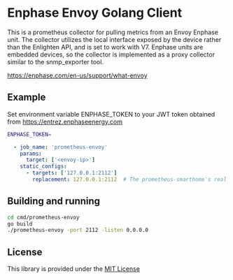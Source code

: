 # Enphase Envoy Golang Client

This is a prometheus collector for pulling metrics from an Envoy Enphase unit. The collector
utilizes the local interface exposed by the device rather than the Enlighten API, and is set to work with V7. Enphase units
are embedded devices, so the collector is implemented as a proxy collector similar to the
snmp_exporter tool.

<https://enphase.com/en-us/support/what-envoy>

## Example

Set environment variable ENPHASE_TOKEN to your JWT token obtained from https://entrez.enphaseenergy.com


```bash
ENPHASE_TOKEN=

```

```yml
  - job_name: 'prometheus-envoy'
    params:
      target: ['<envoy-ip>']
    static_configs:
      - targets: ['127.0.0.1:2112']
        replacement: 127.0.0.1:2112  # The prometheus-smarthome's real hostname:port.
```

## Building and running

```sh
cd cmd/prometheus-envoy
go build
./prometheus-envoy -port 2112 -listen 0.0.0.0
```

## License

This library is provided under the [MIT License](LICENSE.md)
